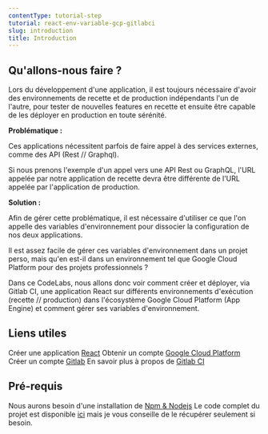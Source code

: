 ```yaml
---
contentType: tutorial-step
tutorial: react-env-variable-gcp-gitlabci
slug: introduction
title: Introduction
---
```

## Qu'allons-nous faire ?

Lors du développement d'une application, il est toujours nécessaire d'avoir des environnements de recette et de production indépendants l'un de l'autre, pour tester de nouvelles features en recette et ensuite être capable de les déployer en production en toute sérénité.

**Problématique :**

Ces applications nécessitent parfois de faire appel à des services externes, comme des API (Rest // Graphql).

Si nous prenons l'exemple d'un appel vers une API Rest ou GraphQL, l'URL appelée par notre application de recette devra être différente de l'URL appelée par l'application de production.

**Solution :**

Afin de gérer cette problématique, il est nécessaire d'utiliser ce que l'on appelle des variables d'environnement pour dissocier la configuration de nos deux applications.

Il est assez facile de gérer ces variables d'environnement dans un projet perso, mais qu'en est-il dans un environnement tel que Google Cloud Platform pour des projets professionnels ?

Dans ce CodeLabs, nous allons donc voir comment créer et déployer, via Gitlab CI, une application React sur différents environnements d'exécution (recette // production) dans l'écosystème Google Cloud Platform (App Engine) et comment gérer ses variables d'environnement.

## Liens utiles

Créer une application [React](https://facebook.github.io/create-react-app/docs/documentation-intro)
Obtenir un compte [Google Cloud Platform](https://console.cloud.google.com)
Créer un compte [Gitlab](https://about.gitlab.com/)
En savoir plus à propos de [Gitlab CI](https://docs.gitlab.com/ee/ci/)

## Pré-requis

Nous aurons besoin d'une installation de [Npm & Nodejs](https://docs.npmjs.com/downloading-and-installing-node-js-and-npm)
Le code complet du projet est disponible [ici](https://github.com/RedPi/codelabs-env-var) mais je vous conseille de le récupérer seulement si besoin.
